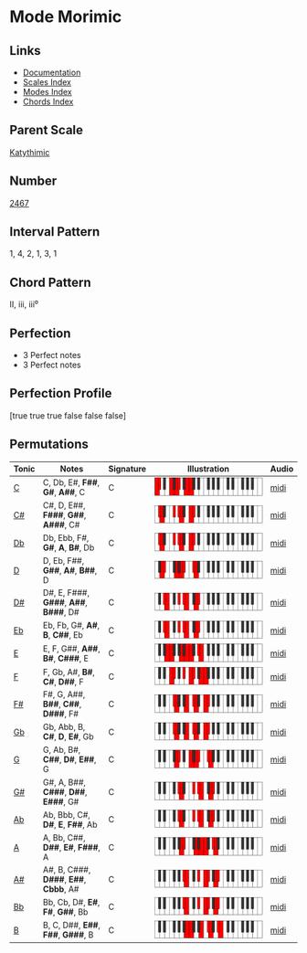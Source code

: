 # Mode Morimic

## Links

- [Documentation](index.md)
- [Scales Index](Scales.md)
- [Modes Index](Modes.md)
- [Chords Index](Chords.md)

## Parent Scale

[Katythimic](ScaleKatythimic.md)

## Number

[2467](https://ianring.com/musictheory/scales/2467)

## Interval Pattern

1, 4, 2, 1, 3, 1

## Chord Pattern

II, iii, iii⁰

## Perfection

- 3 Perfect notes
- 3 Perfect notes

## Perfection Profile

[true true true false false false]

## Permutations

| Tonic | Notes | Signature | Illustration | Audio |
|-------|-------|-----------|--------------|-------|
| [C](ModeCNaturalMorimic.md) | C, Db, E#, **F##**, **G#**, **A##**, C | C | ![CNaturalMorimic](ModeCNaturalMorimic.png) | [midi](https://github.com/edipermadi/music/blob/main/docs/ModeCNaturalMorimic.mid?raw=true) |
| [C#](ModeCSharpMorimic.md) | C#, D, E##, **F###**, **G##**, **A###**, C# | C | ![CSharpMorimic](ModeCSharpMorimic.png) | [midi](https://github.com/edipermadi/music/blob/main/docs/ModeCSharpMorimic.mid?raw=true) |
| [Db](ModeDFlatMorimic.md) | Db, Ebb, F#, **G#**, **A**, **B#**, Db | C | ![DFlatMorimic](ModeDFlatMorimic.png) | [midi](https://github.com/edipermadi/music/blob/main/docs/ModeDFlatMorimic.mid?raw=true) |
| [D](ModeDNaturalMorimic.md) | D, Eb, F##, **G##**, **A#**, **B##**, D | C | ![DNaturalMorimic](ModeDNaturalMorimic.png) | [midi](https://github.com/edipermadi/music/blob/main/docs/ModeDNaturalMorimic.mid?raw=true) |
| [D#](ModeDSharpMorimic.md) | D#, E, F###, **G###**, **A##**, **B###**, D# | C | ![DSharpMorimic](ModeDSharpMorimic.png) | [midi](https://github.com/edipermadi/music/blob/main/docs/ModeDSharpMorimic.mid?raw=true) |
| [Eb](ModeEFlatMorimic.md) | Eb, Fb, G#, **A#**, **B**, **C##**, Eb | C | ![EFlatMorimic](ModeEFlatMorimic.png) | [midi](https://github.com/edipermadi/music/blob/main/docs/ModeEFlatMorimic.mid?raw=true) |
| [E](ModeENaturalMorimic.md) | E, F, G##, **A##**, **B#**, **C###**, E | C | ![ENaturalMorimic](ModeENaturalMorimic.png) | [midi](https://github.com/edipermadi/music/blob/main/docs/ModeENaturalMorimic.mid?raw=true) |
| [F](ModeFNaturalMorimic.md) | F, Gb, A#, **B#**, **C#**, **D##**, F | C | ![FNaturalMorimic](ModeFNaturalMorimic.png) | [midi](https://github.com/edipermadi/music/blob/main/docs/ModeFNaturalMorimic.mid?raw=true) |
| [F#](ModeFSharpMorimic.md) | F#, G, A##, **B##**, **C##**, **D###**, F# | C | ![FSharpMorimic](ModeFSharpMorimic.png) | [midi](https://github.com/edipermadi/music/blob/main/docs/ModeFSharpMorimic.mid?raw=true) |
| [Gb](ModeGFlatMorimic.md) | Gb, Abb, B, **C#**, **D**, **E#**, Gb | C | ![GFlatMorimic](ModeGFlatMorimic.png) | [midi](https://github.com/edipermadi/music/blob/main/docs/ModeGFlatMorimic.mid?raw=true) |
| [G](ModeGNaturalMorimic.md) | G, Ab, B#, **C##**, **D#**, **E##**, G | C | ![GNaturalMorimic](ModeGNaturalMorimic.png) | [midi](https://github.com/edipermadi/music/blob/main/docs/ModeGNaturalMorimic.mid?raw=true) |
| [G#](ModeGSharpMorimic.md) | G#, A, B##, **C###**, **D##**, **E###**, G# | C | ![GSharpMorimic](ModeGSharpMorimic.png) | [midi](https://github.com/edipermadi/music/blob/main/docs/ModeGSharpMorimic.mid?raw=true) |
| [Ab](ModeAFlatMorimic.md) | Ab, Bbb, C#, **D#**, **E**, **F##**, Ab | C | ![AFlatMorimic](ModeAFlatMorimic.png) | [midi](https://github.com/edipermadi/music/blob/main/docs/ModeAFlatMorimic.mid?raw=true) |
| [A](ModeANaturalMorimic.md) | A, Bb, C##, **D##**, **E#**, **F###**, A | C | ![ANaturalMorimic](ModeANaturalMorimic.png) | [midi](https://github.com/edipermadi/music/blob/main/docs/ModeANaturalMorimic.mid?raw=true) |
| [A#](ModeASharpMorimic.md) | A#, B, C###, **D###**, **E##**, **Cbbb**, A# | C | ![ASharpMorimic](ModeASharpMorimic.png) | [midi](https://github.com/edipermadi/music/blob/main/docs/ModeASharpMorimic.mid?raw=true) |
| [Bb](ModeBFlatMorimic.md) | Bb, Cb, D#, **E#**, **F#**, **G##**, Bb | C | ![BFlatMorimic](ModeBFlatMorimic.png) | [midi](https://github.com/edipermadi/music/blob/main/docs/ModeBFlatMorimic.mid?raw=true) |
| [B](ModeBNaturalMorimic.md) | B, C, D##, **E##**, **F##**, **G###**, B | C | ![BNaturalMorimic](ModeBNaturalMorimic.png) | [midi](https://github.com/edipermadi/music/blob/main/docs/ModeBNaturalMorimic.mid?raw=true) |
